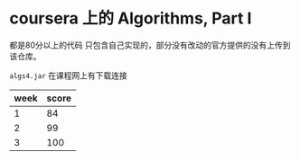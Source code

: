 # coursera 上的 Algorithms, Part I

都是80分以上的代码 只包含自己实现的，部分没有改动的官方提供的没有上传到该仓库。

`algs4.jar` 在课程网上有下载连接

|week|score|
|---|---|
|1|84|
|2|99|
|3|100|
